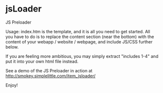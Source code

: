 jsLoader
========

JS Preloader


Usage: index.htm is the template, and it is all you need to get started.
All you have to do is to replace the content section (near the bottom) with the content of your webapp / website / webpage, and include JS/CSS further below.

If you are feeling more ambitious, you may simply extract "includes 1-4" and put it into your own html file instead.

See a demo of the JS Preloader in action at http://smokey.simplelittle.com/item_jsloader/

Enjoy!
